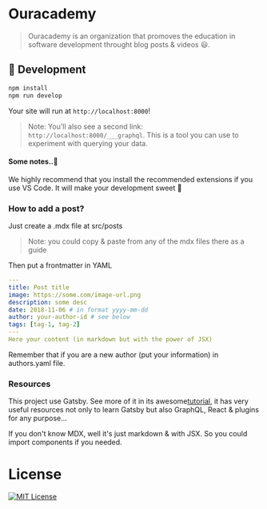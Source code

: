 # Ouracademy

> Ouracademy is an organization that promoves the education in software development throught blog posts & videos 😃.

## 🚀 Development

```bash
npm install
npm run develop
```

Your site will run at `http://localhost:8000`!

> Note: You'll also see a second link: `http://localhost:8000/___graphql`. This is a tool you can use to experiment with querying your data.

#### Some notes..🧐

We highly recommend that you install the recommended extensions if you use VS Code. It will make your development sweet 🍰

### How to add a post?

Just create a .mdx file at src/posts

> Note: you could copy & paste from any of the mdx files there as a guide

Then put a frontmatter in YAML

```yaml
---
title: Post title
image: https://some.com/image-url.png
description: some desc
date: 2018-11-06 # in format yyyy-mm-dd
author: your-author-id # see below
tags: [tag-1, tag-2]
---
Here your content (in markdown but with the power of JSX)
```

Remember that if you are a new author (put your information) in authors.yaml file.

### Resources

This project use Gatsby. See more of it in its awesome[tutorial](https://www.gatsbyjs.org/tutorial/part-five/#introducing-graphiql), it has very useful resources not only to learn Gatsby but also GraphQL, React & plugins for any purpose...

If you don't know MDX, well it's just markdown & with JSX. So you could import components if you needed.

# License

[![MIT License](https://img.shields.io/badge/license-MIT-blue.svg?style=flat)](/LICENSE)
